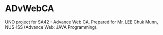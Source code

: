 # ADvWebCA
UNO project for SA42 - Advance Web CA.
Prepared for Mr. LEE Chuk Munn, NUS-ISS (Advance Web: JAVA Programming).
